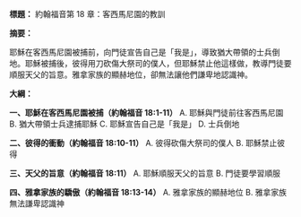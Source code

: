 **標題：** 約翰福音第 18 章：客西馬尼園的教訓

**摘要：**

耶穌在客西馬尼園被捕前，向門徒宣告自己是「我是」，導致猶大帶領的士兵倒地。耶穌被捕後，彼得用刀砍傷大祭司的僕人，但耶穌禁止他這樣做，教導門徒要順服天父的旨意。雅拿家族的顯赫地位，卻無法讓他們謙卑地認識神。

**大綱：**

**一、耶穌在客西馬尼園被捕（約翰福音 18:1-11）**
    A. 耶穌與門徒前往客西馬尼園
    B. 猶大帶領士兵逮捕耶穌
    C. 耶穌宣告自己是「我是」
    D. 士兵倒地

**二、彼得的衝動（約翰福音 18:10-11）**
    A. 彼得砍傷大祭司的僕人
    B. 耶穌禁止彼得

**三、天父的旨意（約翰福音 18:11）**
    A. 耶穌順服天父的旨意
    B. 門徒要學習順服

**四、雅拿家族的驕傲（約翰福音 18:13-14）**
    A. 雅拿家族的顯赫地位
    B. 雅拿家族無法謙卑認識神